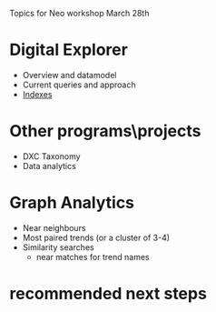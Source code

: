 Topics for Neo workshop March 28th

# Digital Explorer
- Overview and datamodel
- Current queries and approach
- [Indexes](dbIndex.md)
 
# Other programs\projects
- DXC Taxonomy
- Data analytics

# Graph Analytics
- Near neighbours
- Most paired trends (or a cluster of 3-4)
- Similarity searches
    - near matches for trend names

# recommended next steps
